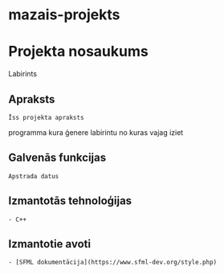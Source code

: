 # mazais-projekts
# Projekta nosaukums
Labirints

## Apraksts
	Īss projekta apraksts 
  programma kura ģenere labirintu no kuras vajag iziet 
## Galvenās funkcijas
	
	Apstrada datus

## Izmantotās tehnoloģijas
	- C++
	
## Izmantotie avoti
	- [SFML dokumentācija](https://www.sfml-dev.org/style.php)

